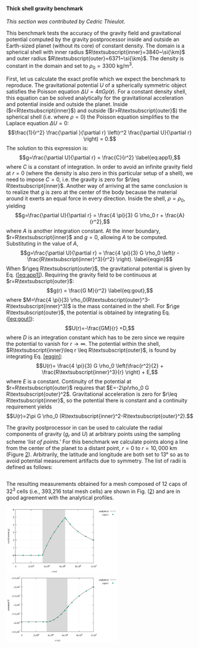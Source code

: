 #### Thick shell gravity benchmark

*This section was contributed by Cedric Thieulot.*

This benchmark tests the accuracy of the gravity field and gravitational
potential computed by the gravity postprocessor inside and outside an
Earth-sized planet (without its core) of constant density. The domain is a
spherical shell with inner radius $R\textsubscript{inner}=3840~\si{\km}$ and
outer radius $R\textsubscript{outer}=6371~\si{\km}$. The density is constant
in the domain and set to $\rho_0=3300~\si{\kg\per\cubic\metre}$.

First, let us calculate the exact profile which we expect the benchmark to
reproduce. The gravitational potential $U$ of a spherically symmetric object
satisfies the Poisson equation $\Delta U = 4\pi G \rho(\mathbf r)$. For a
constant density shell, this equation can be solved analytically for the
gravitational acceleration and potential inside and outside the planet. Inside
($r<R\textsubscript{inner}$) and outside ($r>R\textsubscript{outer}$) the
spherical shell (i.e. where $\rho=0$) the Poisson equation simplifies to the
Laplace equation $\Delta U=0$:
$$\frac{1}{r^2} \frac{\partial }{\partial r} \left(r^2 \frac{\partial U}{\partial r} \right) = 0.$$
The solution to this expression is:
$$g=\frac{\partial U}{\partial r} = \frac{C}{r^2} \label{eq:app1},$$ where $C$
is a constant of integration. In order to avoid an infinite gravity field at
$r=0$ (where the density is also zero in this particular setup of a shell), we
need to impose $C=0$, i.e. the gravity is zero for
$r\leq R\textsubscript{inner}$. Another way of arriving at the same conclusion
is to realize that $g$ is zero at the center of the body because the material
around it exerts an equal force in every direction. Inside the shell,
$\rho=\rho_0$, yielding
$$g=\frac{\partial U}{\partial r} = \frac{4 \pi}{3} G \rho_0 r + \frac{A}{r^2},$$
where $A$ is another integration constant. At the inner boundary,
$r=R\textsubscript{inner}$ and $g=0$, allowing $A$ to be computed.
Substituting in the value of $A$,
$$g=\frac{\partial U}{\partial r} = \frac{4 \pi}{3} G \rho_0
\left(r - \frac{R\textsubscript{inner}^3}{r^2} \right). \label{eqgin}$$ When
$r\geq R\textsubscript{outer}$, the gravitational potential is given by Eq.
([\[eq:app1\]][1]). Requiring the gravity field to be continuous at
$r=R\textsubscript{outer}$: $$g(r) = \frac{G M}{r^2} \label{eq:gout},$$ where
$M=\frac{4 \pi}{3} \rho_0(R\textsubscript{outer}^3-R\textsubscript{inner}^3)$
is the mass contained in the shell. For $r\ge R\textsubscript{outer}$, the
potential is obtained by integrating Eq.([\[eq:gout\]][2]):
$$U(r)=-\frac{GM}{r} +D,$$ where $D$ is an integration constant which has to
be zero since we require the potential to vanish for $r\rightarrow \infty$.
The potential within the shell,
$R\textsubscript{inner}\leq r \leq R\textsubscript{outer}$, is found by
integrating Eq.&nbsp;[\[eqgin\]][3]:
$$U(r)= \frac{4 \pi}{3} G \rho_0 \left(\frac{r^2}{2} + \frac{R\textsubscript{inner}^3}{r} \right)  + E,$$
where $E$ is a constant. Continuity of the potential at
$r=R\textsubscript{outer}$ requires that
$E=-2\pi\rho_0 G R\textsubscript{outer}^2$. Gravitational acceleration is zero
for $r\leq R\textsubscript{inner}$, so the potential there is constant and a
continuity requirement yields
$$U(r)=2\pi G \rho_0 (R\textsubscript{inner}^2-R\textsubscript{outer}^2).$$

The gravity postprocessor in can be used to calculate the radial components of
gravity ($g_r$ and $U$) at arbitrary points using the sampling scheme
&lsquo;*list of points*.&rsquo; For this benchmark we calculate points along a
line from the center of the planet to a distant point, $r=0$ to
$r=10,000~\si{\km}$ (Figure [2][]). Arbitrarily, the latitude and longitude
are both set to $13\si{\degree}$ so as to avoid potential measurement
artifacts due to symmetry. The list of radii is defined as follows:

``` prmfile
```

The resulting measurements obtained for a mesh composed of 12 caps of $32^3$
cells (i.e., 393,216 total mesh cells) are shown in Fig.&nbsp;([2][]) and are
in good agreement with the analytical profiles.

<img src="gravity_g.svg" title="fig:" id="fig:grav-thick-shell" style="width:8cm" />
<img src="gravity_U.svg" title="fig:" id="fig:grav-thick-shell" style="width:8cm" />

  [1]: #eq:app1
  [2]: #eq:gout
  [3]: #eqgin
  [2]: #fig:grav-thick-shell
